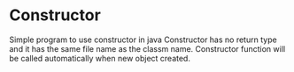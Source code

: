 # Constructor
Simple program to use constructor in java
Constructor has no return type and it has the same file name as the classm name.
Constructor function will be called automatically when new object created.
